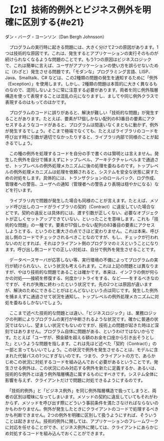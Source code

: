 # 【21】技術的例外とビジネス例外を明確に区別する{#e21}

<div class="author">ダン・バーグ・ヨーンソン（Dan Bergh Johnsson）</div>

　プログラムの実行時に起きる問題には、大きく分けて2つの原因があります。1つは技術的な原因です。これは、発生するとアプリケーションの実行そのものが続けられなくなるような問題のことです。もう1つの原因はビジネスロジックで、これは簡単に言えば、ユーザがアプリケーションの使い方を誤らせないために（わざと）発生させる問題です。「モダンな」プログラミング言語、LISP、Java、Smalltalk、C# などは、この2種類の問題の発生を通知するために「例外（Exception）」を使用します。しかし、2種類の問題は本質的に大きく異なるものなので、混同しないように常に注意する必要があります。両者を同じ例外階層構造を使って表現することは混乱の元になりますし、ましてや同じ例外クラスで表現するのはもってのほかです。

　プログラムのコードに誤りがあると、解決が難しい「技術的な問題」が発生することがあります。たとえば、要素が17個しかない配列の83番目の要素にアクセスするようなコードがあると、プログラムは間違いなくまともに動かず、例外が発生するでしょう。そこまで極端でなくても、たとえばライブラリのコードを呼び出す時に引数が適切でなかったりすると、ライブラリ内部で同様のことが起きるでしょう。

　この種の例外を処理するコードを自分の手で書くのは賢明とは言えません。発生した例外を自分で捕まえずにトップレベル、アーキテクチャレベルまで通過させ、トップレベルの例外処理メカニズムに後の処理を委ねるのです。トップレベルの例外処理メカニズムは処理を依頼されると、システムを安全な状態に戻すための対処をします。具体的には、トランザクションのロールバック、ログ作成、管理者への警告、ユーザへの通知（管理者への警告より表現は穏やかになる）などを行います。

　ライブラリ内で問題が発生した場合も同様のことが言えます。たとえば、メソッド呼び出しのコードがライブラリの契約（Contract）に違反していた場合などです。契約の違反とは具体的には、渡す引数が正しくない、必要なオブジェクトが正しくセットアップできていない、といったことを意味します。これも「技術的な問題」の一種です。要素が17個しかない配列の83番目の要素にアクセスしようとする、というのと重大さの点でさほど変わりません。これは本来、呼び出し側のコードでチェックされるべきことなのですが、もし、チェックが行われないのだとすれば、それはクライアント側のプログラマのミスということになります。呼び出し側コードでの正しい対処は、自分で例外を発生させることです。

　データベースサーバが応答しない等、実行環境の不備によってプログラムの実行が続けられない、という状況も考えられます。これは上記の問題とは異なりますが、やはり技術的な問題であることは確かです。本来は、インフラの側が何らかの対処&mdash;&mdash;接続を修復する、何度かリトライをする、など&mdash;&mdash;をするべきなのですが、それが失敗に終わったという状況です。先の2つとは原因が違いますが、解決のためにできることがほとんどないという点は同じです。発生した例外を捕まえずに通過させて状況を通知し、トップレベルの例外処理メカニズムに対処を委ねるしかないでしょう。

　ここまで述べた技術的な問題とは違い、「ビジネスロジック」は、業務ロジックの判断によりプログラムの実行が中断されるような状況です。確かに普通の状況ではないし、望ましい状況でもないのですが、技術上の問題が起きた時ほど深刻ではありません。プログラム自体に問題がある、というわけではないからです。たとえば「ユーザが、預金額を超える額のお金を口座から引き出そうとした」というような問題を指します。これは先ほど述べた「契約（Contract）」の一部と言ってもいいでしょう。この状況で例外を発生させることは、モデルに含まれた代替パスの1つにすぎないのです。つまり、クライアントの方で、あらかじめこの状況に対処するコードを組み込んでおく必要があるということです。発生させる例外は、この状況にのみ対応する例外を新たに定義するか、あるいは、技術的な例外とは違う例外階層構造に属するものにすべきです。システム全体に影響を与えず、クライアントだけで問題に対処できるようにするのです。

　「技術的例外」と「ビジネス例外」を同じ例外階層構造で扱ってしまうと、両者の区別は曖昧になってしまいます。メソッドの契約に違反していてもそれがわからず、メソッドを呼び出す際にどういう事前条件を満たさなければならないのかもわかりません。例外が発生したときにクライアントのコードで処理するべきかも判断できません。2つの例外を明確に区別して扱うようにすれば、そういうことは起きません。技術的例外に関しては、アプリケーションのフレームワークに対応を任せることができ、ビジネス例外に関しては、クライアントにあらかじめ対処するコードを組み込んでおくことができます。
